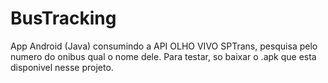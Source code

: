 # BusTracking
App Android (Java) consumindo a API OLHO VIVO SPTrans, pesquisa pelo numero do onibus qual o nome dele.
Para testar, so baixar o .apk que esta disponivel nesse projeto.
